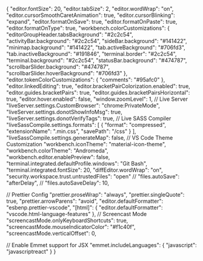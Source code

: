   {
  "editor.fontSize": 20,
  "editor.tabSize": 2,
  "editor.wordWrap": "on",
  "editor.cursorSmoothCaretAnimation": true,
  "editor.cursorBlinking": "expand",
  "editor.formatOnSave": true,
  "editor.formatOnPaste": true,
  "editor.formatOnType": true,
  "workbench.colorCustomizations": {
    "editorGroupHeader.tabsBackground": "#2c2c54",
    "activityBar.background": "#2c2c54",
    "sideBar.background": "#141422",
    "minimap.background": "#141422",
    "tab.activeBackground": "#706fd3",
    "tab.inactiveBackground": "#191846",
    "terminal.border": "#2c2c54",
    "terminal.background": "#2c2c54",
    "statusBar.background": "#474787",
    "scrollbarSlider.background": "#474787",
    "scrollbarSlider.hoverBackground": "#706fd3"
  },
  "editor.tokenColorCustomizations": {
    "comments": "#95afc0"
  },
  "editor.linkedEditing": true,
  "editor.bracketPairColorization.enabled": true,
  "editor.guides.bracketPairs": true,
  "editor.guides.bracketPairsHorizontal": true,
  "editor.hover.enabled": false,
  "window.zoomLevel": 1,
  // Live Server 
  "liveServer.settings.CustomBrowser": "chrome:PrivateMode",
  "liveServer.settings.donotShowInfoMsg": true,
  "liveServer.settings.donotVerifyTags": true,
  // Live SASS Compiler
  "liveSassCompile.settings.formats": [
    {
      "format": "compressed",
      "extensionName": ".min.css",
      "savePath": "/css"
    }
  ],
  "liveSassCompile.settings.generateMap": false,
  // VS Code Theme Customization
  "workbench.iconTheme": "material-icon-theme",
  "workbench.colorTheme": "Andromeda",
  "workbench.editor.enablePreview": false,
  "terminal.integrated.defaultProfile.windows": "Git Bash",
  "terminal.integrated.fontSize": 20,
  "diffEditor.wordWrap": "on",
  "security.workspace.trust.untrustedFiles": "open"
  // "files.autoSave": "afterDelay",
  // "files.autoSaveDelay": 10,
  
  // Prettier Config
  "prettier.proseWrap": "always",
  "prettier.singleQuote": true,
  "prettier.arrowParens": "avoid",
    "editor.defaultFormatter": "esbenp.prettier-vscode",
    "[html]": {
    "editor.defaultFormatter": "vscode.html-language-features"
  },
  // Screencast Mode
  "screencastMode.onlyKeyboardShortcuts": true,
  "screencastMode.mouseIndicatorColor": "#f1c40f",
  "screencastMode.verticalOffset": 0,

  // Enable Emmet support for JSX
   "emmet.includeLanguages": {
      "javascript": "javascriptreact"
   }
}
